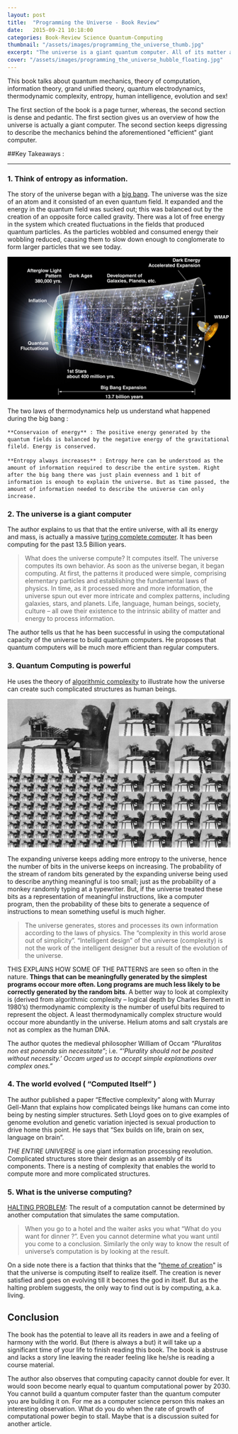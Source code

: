 ```yaml
---
layout: post
title:  "Programming the Universe - Book Review"
date:   2015-09-21 10:18:00
categories: Book-Review Science Quantum-Computing
thumbnail: "/assets/images/programming_the_universe_thumb.jpg"
excerpt: "The universe is a giant quantum computer. All of its matter and energy process information in such a manner that it computes itself. The author, Seth Lloyd, first gives a primer of how the universe is a giant information processing system in a lucid manner; then in a pedantic and dense language explains how the universe computed complicated things like life and human beings."
cover: "/assets/images/programming_the_universe_hubble_floating.jpg"
---
```

 
This book talks about quantum mechanics, theory of computation, information theory, grand unified theory, quantum electrodynamics, thermodynamic complexity, entropy, human intelligence, evolution and sex!

The first section of the book is a page turner, whereas, the second section is dense and pedantic. The first section gives us an overview of how the universe is actually a giant computer. The second section keeps digressing to describe the mechanics behind the aforementioned "efficient" giant computer.

##Key Takeaways :
____________________

###	1. Think of entropy as information.

The story of the universe began with a [big bang](https://en.wikipedia.org/wiki/Big_Bang). The universe was the size of an atom and it consisted of an even quantum field. It expanded and the energy in the quantum field was sucked out; this was balanced out by the creation of an opposite force called gravity. There was a lot of free energy in the system which created fluctuations in the fields that produced quantum particles. As the particles wobbled and consumed energy their wobbling reduced, causing them to slow down enough to conglomerate to form larger particles that we see today.

![Expanding Universe, Increasing Entropy](/assets/images/programming_the_universe_1.jpg)

The two laws of thermodynamics help us understand what happened during the big bang :

	**Conservaion of energy** : The positive energy generated by the quantum fields is balanced by the negative energy of the gravitational fileld. Energy is conserved.
	
	**Entropy always increases** : Entropy here can be understood as the amount of information required to describe the entire system. Right after the big bang there was just plain evenness and 1 bit of information is enough to explain the universe. But as time passed, the amount of information needed to describe the universe can only increase.


### 2. The universe is a giant computer

The author explains to us that that the entire universe, with all its energy and mass, is actually a massive [turing complete computer](https://en.wikipedia.org/wiki/Turing_completeness). It has been computing for the past 13.5 Billion years.

> What does the universe compute? It computes itself. The universe computes its own behavior. As soon as the universe began, it began computing. At first, the patterns it produced were simple, comprising elementary particles and establishing the fundamental laws of physics. In time, as it processed more and more information, the universe spun out ever more intricate and complex patterns, including galaxies, stars, and planets. Life, language, human beings, society, culture – all owe their existence to the intrinsic ability of matter and energy to process information.

The author tells us that he has been successful in using the computational capacity of the universe to build quantum computers. He proposes that quantum computers will be much more efficient than regular computers.

### 3. Quantum Computing is powerful

He uses the theory of [algorithmic complexity](http://www.nature.com/nature/journal/v341/n6238/abs/341119a0.html) to illustrate how the universe can create such complicated structures as human beings.

![Universe generates random bits like a monkey with a typewriter](/assets/images/programming_the_universe_2.jpg)

The expanding universe keeps adding more entropy to the universe, hence the number of bits in the universe keeps on increasing. The probability of the stream of random bits generated by the expanding universe being used to describe anything meaningful is too small; just as the probability of a monkey randomly typing at a typewriter. But, if the universe treated these bits as a representation of meaningful instructions, like a computer program, then the probability of these bits to generate a sequence of instructions to mean something useful is much higher.

> The universe generates, stores and processes its own information according to the laws of physics. The “complexity in this world arose out of simplicity”. “Intelligent design” of the universe (complexity) is not the work of the intelligent designer but a result of the evolution of the universe.

THIS EXPLAINS HOW SOME OF THE PATTERNS are seen so often in the nature. **Things that can be meaningfully generated by the simplest programs occour more often. Long programs are much less likely to be correctly generated by the random bits**. A better way to look at complexity is (derived from algorithmic complexity – logical depth by Charles Bennett in 1980’s) thermodynamic complexity is the number of useful bits required to represent the object. A least thermodynamically complex structure would occour more abundantly in the universe. Helium atoms and salt crystals are not as complex as the human DNA.

The author quotes the medieval philosopher William of Occam *“Pluralitas non est ponenda sin necessitate”*; i.e. *“‘Plurality should not be posited without necessity.’ Occam urged us to accept simple explanations over complex ones.”*

### 4. The world evolved ( “Computed Itself” )

The author published a paper “Effective complexity” along with Murray Gell-Mann that explains how complicated beings like humans can come into being by nesting simpler structures. Seth Lloyd goes on to give examples of genome evolution and genetic variation injected is sexual production to drive home this point. He says that “Sex builds on life, brain on sex, language on brain”.

*THE ENTIRE UNIVERSE* is one giant information processing revolution. Complicated structures store their design as an assembly of its components. There is a nesting of complexity that enables the world to compute more and more complicated structures. 

### 5. What is the universe computing?

[HALTING PROBLEM](https://en.wikipedia.org/wiki/Halting_problem): The result of a computation cannot be determined by another computation that simulates the same computation.

> When you go to a hotel and the waiter asks you what “What do you want for dinner ?”. Even you cannot determine what you want until you come to a conclusion. Similarly the only way to know the result of universe’s computation is by looking at the result.

On a side note there is a faction that thinks that the "[theme of creation](https://www.youtube.com/watch?v=MIW4MvpMyUY)" is that the universe is computing itself to realize itself. The creation is never satisfied and goes on evolving till it becomes the god in itself. But as the halting problem suggests, the only way to find out is by computing, a.k.a. living.


## Conclusion

The book has the potential to leave all its readers in awe and a feeling of harmony with the world. But (there is always a but) it will take up a significant time of your life to finish reading this book. The book is abstruse and lacks a story line leaving the reader feeling like he/she is reading a course material.

The author also observes that computing capacity cannot double for ever. It would soon become nearly equal to quantum computational power by 2030. You cannot build a quantum computer faster than the quantum computer you are building it on. For me as a computer science person this makes an interesting observation. What do you do when the rate of growth of computational power begin to stall. Maybe that is a discussion suited for another article.
